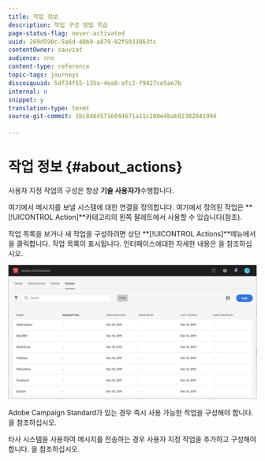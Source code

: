 ```yaml
---
title: 작업 정보
description: 작업 구성 방법 학습
page-status-flag: never-activated
uuid: 269d590c-5a6d-40b9-a879-02f5033863fc
contentOwner: sauviat
audience: rns
content-type: reference
topic-tags: journeys
discoiquuid: 5df34f55-135a-4ea8-afc2-f9427ce5ae7b
internal: n
snippet: y
translation-type: tm+mt
source-git-commit: 1bc8d845716044671a11c200e4bab92302841994

---
```



# 작업 정보 {#about_actions}

사용자 지정 작업의 구성은 항상 **기술 사용자가**&#x200B;수행합니다.

여기에서 메시지를 보낼 시스템에 대한 연결을 정의합니다. 여기에서 정의된 작업은 **[!UICONTROL Action]**카테고리의 왼쪽 팔레트에서 사용할 수 있습니다(참조[](../building-journeys/about-action-activities.md)).

작업 목록을 보거나 새 작업을 구성하려면 상단 **[!UICONTROL Actions]**메뉴에서 을 클릭합니다. 작업 목록이 표시됩니다. 인터페이스에[](../about/user-interface.md)대한 자세한 내용은 을 참조하십시오.

![](../assets/custom1.png)

Adobe Campaign Standard가 있는 경우 즉시 사용 가능한 작업을 구성해야 합니다. 을 [](../action/working-with-adobe-campaign.md)참조하십시오.

타사 시스템을 사용하여 메시지를 전송하는 경우 사용자 지정 작업을 추가하고 구성해야 합니다. 을 [](../action/about-custom-action-configuration.md)참조하십시오.
